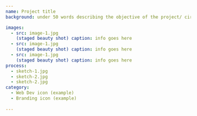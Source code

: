 ```yaml
---
name: Project title
background: under 50 words describing the objective of the project/ circumstances surrounding it (school/personal/freelance etc)

images:
  - src: image-1.jpg
    (staged beauty shot) caption: info goes here
  - src: image-1.jpg
    (staged beauty shot) caption: info goes here
  - src: image-1.jpg
    (staged beauty shot) caption: info goes here
process:
  - sketch-1.jpg
  - sketch-2.jpg
  - sketch-2.jpg
category:
  - Web Dev icon (example)
  - Branding icon (example)
  
---
```

